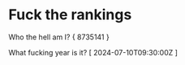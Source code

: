 # Fuck the rankings

Who the hell am I?
{ 8735141 }

What fucking year is it?
[ 2024-07-10T09:30:00Z ]
